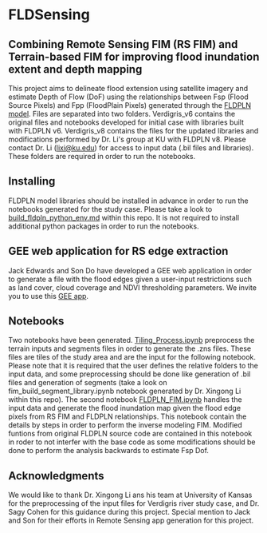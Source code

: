 # FLDSensing

## Combining Remote Sensing FIM (RS FIM) and Terrain-based FIM for improving flood inundation extent and depth mapping
This project aims to delineate flood extension using satellite imagery and estimate Depth of Flow (DoF) using the relationships between Fsp (Flood Source Pixels) and Fpp (FloodPlain Pixels) generated through the [FLDPLN model](https://kuscholarworks.ku.edu/handle/1808/5354).
Files are separated into two folders. Verdigris_v6 contains the original files and notebooks developed for initial case with libraries built with FLDPLN v6. Verdigris_v8 contains the files for the updated libraries and modifications performed by Dr. Li's group at KU with FLDPLN v8. Please contact Dr. Li (lixi@ku.edu) for access to input data (.bil files and libraries).
These folders are required in order to run the notebooks.

## Installing
FLDPLN model libraries should be installed in advance in order to run the notebooks generated for the study case. Please take a look to [build_fldpln_python_env.md](https://github.com/NWC-CUAHSI-Summer-Institute/FLDSensing/blob/main/build_fldpln_python_env.md) within this repo.
It is not required to install additional python packages in order to run the notebooks.

## GEE web application for RS edge extraction
Jack Edwards and Son Do have developed a GEE web application in order to generate a file with the flood edges given a user-input restrictions such as land cover, cloud coverage and NDVI thresholding parameters. We invite you to use this [GEE app](https://code.earthengine.google.com/7fdedb761735f72a53f4691876ce47a2).

## Notebooks
Two notebooks have been generated. [Tiling_Process.ipynb](https://github.com/NWC-CUAHSI-Summer-Institute/FLDSensing/blob/main/fim_build_segment_library.ipynb) preprocess the terrain inputs and segments files in order to generate the .zns files. These files are tiles of the study area and are the input for the following notebook. Please note that it is required that the user defines the relative folders to the input data, and some preprocessing should be done like generation of .bil files and generation of segments (take a look on fim_build_segment_library.ipynb notebook generated by Dr. Xingong Li within this repo).
The second notebook [FLDPLN_FIM.ipynb](https://github.com/NWC-CUAHSI-Summer-Institute/FLDSensing/blob/main/FLDPLN_FIM.ipynb) handles the input data and generate the flood inundation map given the flood edge pixels from RS FIM and FLDPLN relationships. This notebook contain the details by steps in order to perform the inverse modeling FIM. Modified funtions from original FLDPLN source code are contained in this notebook in roder to not interfer with the base code as some modifications should be done to perform the analysis backwards to estimate Fsp Dof.

## Acknowledgments
We would like to thank Dr. Xingong Li ans his team at University of Kansas for the preprocessing of the input files for Verdigris river study case, and Dr. Sagy Cohen for this guidance during this project. Special mention to Jack and Son for their efforts in Remote Sensing app generation for this project.

